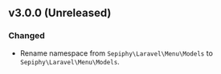 ## v3.0.0 (Unreleased)

### Changed

- Rename namespace from `Sepiphy\Laravel\Menu\Models` to `Sepiphy\Laravel\Menu\Models`.
